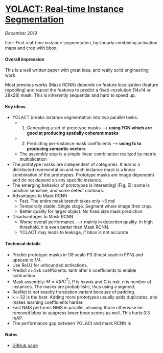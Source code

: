 # [YOLACT: Real-time Instance Segmentation](https://arxiv.org/abs/1904.02689)

_December 2019_

tl;dr: First real-time instance segmentation, by linearly combining activation maps and crop with bbox. 

#### Overall impression
This is a well written paper with great idea, and really solid engineering work. 

Most previous works (Mask RCNN) depends on feature localization (feature repooling) and repool the features to predict a fixed-resolution (14x14 or 28x28) mask. This is inherently sequential and hard to speed up.


#### Key ideas
- YOLACT breaks instance segmentation into two parallel tasks: 
	- 1) Generating a set of prototype masks --> **using FCN which are good at producing spatially coherent masks**
	- 2) Predicting per-instance mask coefficients --> **using fc to producing semantic vectors**
	- The assembly step is a simple linear combination realized by matrix multiplication
- The prototype masks are independent of categories. It learns a distributed representation and each instance mask is a linear combination of the prototypes. Prototype masks are image dependent and do not depend on any specific instance. 
- The emerging behavior of prototypes is interesting! (Fig. 5): some is position sensitive, and some detect contours.
- Advantages to Mask RCNN
	- Fast. The entire mask branch takes only ~5 ms!
	- Temporally stable. Single stage. Segment whole image then crop.
	- Better quality for larger object. No fixed size mask prediction
- Disadvantages to Mask RCNN
	- Worse overall performance. --> mainly in detection quality. In high threshold, it is even better than Mask RCNN.
	- YOLACT may leads to leakage, if bbox is not accurate. 

#### Technical details
- Predict prototype masks in 1/8 scale P3 (finest scale in FPN) and upscale to 1/4.
- Use ReLU for unbounded activations.
- Predict c+4+k coefficients. tanh after k coefficients to enable subtraction. 
- Mask assembly: $M = \sigma(PC^T)$, P is hxwxk and C is nxk. n is number of instances. The masks are probabilistic, thus using a sigmoid.
- ResNet is not exactly translation variant because of padding.
- k = 32 is the best. Adding more prototypes usually adds duplicates, and makes learning coefficients harder.
- Fast NMS performs NMS in parallel, allowing those otherwise be removed bbox to suppress lower bbox scores as well. This hurts 0.3 mAP.
- The performance gap between YOLACt and mask RCNN is 

#### Notes
- [GitHub page](https://github.com/dbolya/yolact) 

